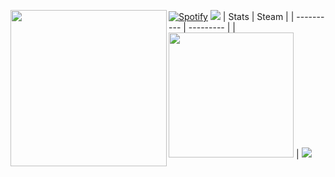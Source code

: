 <a href="https://count.getloli.com"><img align="left" src="https://count.getloli.com/get/@ToulthG?theme=rule34" width=250></a>[![Spotify](https://novatorem.vercel.app/api/spotify)](https://open.spotify.com/user/hmo8ubn8do5rudqpeb6ie1794)
<img src = "https://capsule-render.vercel.app/api?type=waving&height=250&text=Goodday!&fontAlign=80&fontAlignY=40&color=gradient">
| Stats | Steam |
| ---------- | --------- |
|<img style="height: 200px" src="https://bad-apple-github-readme.vercel.app/api?show_bg=1&username=ToulthG"></a> | <a href="https://github.com/CasterWx"><img style="height200px" src="https://steam-stat.vercel.app/api?profileName=FengirkG"></a>
